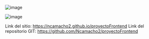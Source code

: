 
![image](https://github.com/user-attachments/assets/e0ddb9e6-5983-4f3a-867b-6d918dc6c82e)



![image](https://github.com/user-attachments/assets/b4b644bd-be7d-410b-84f2-6dd855018a4f)


Link del sitio: https://ncamacho2.github.io/proyectoFrontend
Link del repositorio GIT: https://github.com/Ncamacho2/proyectoFrontend
